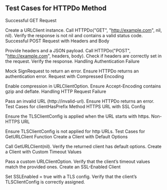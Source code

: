 
## Test Cases for HTTPDo Method

Successful GET Request

Create a URLClient instance.
Call HTTPDo("GET", "http://example.com", nil, nil).
Verify the response is not nil and contains a valid status code.
Successful POST Request with Headers and Body

Provide headers and a JSON payload.
Call HTTPDo("POST", "http://example.com", headers, body).
Check if headers are correctly set in the request.
Verify the response.
Handling Authentication Failure

Mock SignRequest to return an error.
Ensure HTTPDo returns an authentication error.
Request with Compressed Encoding

Enable compression in URLClientOption.
Ensure Accept-Encoding contains gzip and deflate.
Handling HTTP Request Failure

Pass an invalid URL (http://invalid-url).
Ensure HTTPDo returns an error.
Test Cases for clientHasPrefix Method
HTTPS URL with SSL Config

Ensure the TLSClientConfig is applied when the URL starts with https.
Non-HTTPS URL

Ensure TLSClientConfig is not applied for http URLs.
Test Cases for GetURLClient Function
Create a Client with Default Options

Call GetURLClient(nil).
Verify the returned client has default options.
Create a Client with Custom Timeout Values

Pass a custom URLClientOption.
Verify that the client’s timeout values match the provided ones.
Create an SSL-Enabled Client

Set SSLEnabled = true with a TLS config.
Verify that the client’s TLSClientConfig is correctly assigned.
